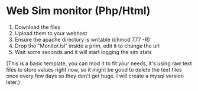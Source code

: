 Web Sim monitor (Php/Html)
===

1. Download the files
2. Upload them to your webhost
3. Ensure the apache directory is writable (chmod 777 -R)
4. Drop the "Monitor.lsl" inside a prim, edit it to change the url
5. Wait some seconds and it will start logging the sim stats

(This is a basic template, you can mod it to fit your needs, it's using raw text files to store values right now, so it might be good to delete the text files once every few days so they don't get huge.
I will create a mysql version later.)

